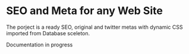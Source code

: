# SEO and Meta for any Web Site

The porject is a ready SEO, original and twitter metas with dynamic CSS imported from Database sceleton.

Documentation in progress
